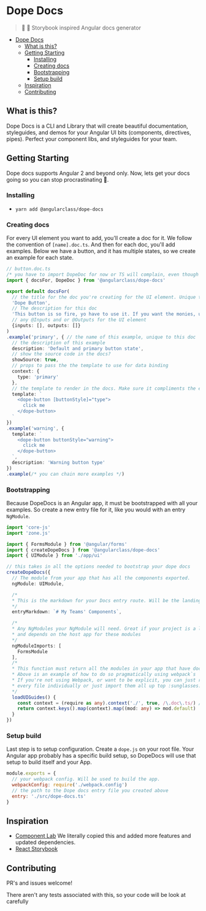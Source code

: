 # Dope Docs
> :lipstick: :green_book: Storybook inspired Angular docs generator

<!-- TOC -->

- [Dope Docs](#dope-docs)
  - [What is this?](#what-is-this)
  - [Getting Starting](#getting-starting)
    - [Installing](#installing)
    - [Creating docs](#creating-docs)
    - [Bootstrapping](#bootstrapping)
    - [Setup build](#setup-build)
  - [Inspiration](#inspiration)
  - [Contributing](#contributing)

<!-- /TOC -->

## What is this?
Dope Docs is a CLI and Library that will create beautiful documentation, styleguides, and demos for your Angular UI bits (components, directives, pipes). Perfect your component libs, and styleguides for your team.

## Getting Starting
Dope docs supports Angular 2 and beyond only. Now, lets get your docs going so you can stop procrastinating :100:.

### Installing

* `yarn add @angularclass/dope-docs`

### Creating docs
For every UI element you want to add, you'll create a doc for it. We follow the convention of `[name].doc.ts`. And then for each doc, you'll add examples. Below we have a button, and it has multiple states, so we create an example for each state.

```typescript
// button.doc.ts
/* you have to import DopeDoc for now or TS will complain, even though you won't use it. */
import { docsFor, DopeDoc } from '@angularclass/dope-docs'

export default docsFor(
  // the title for the doc you're creating for the UI element. Unique to the dope docs app
  'Dope Button', 
  // The description for this doc
  'This button is so fire, yo have to use it. If you want the monies, use this button',
  // any @Inputs and or @Outputs for the UI element
  {inputs: [], outputs: []}
)
.example('primary', { // the name of this example, unique to this doc
  // the description of this example
  description: 'Default and primary button state',
  // show the source code in the docs?
  showSource: true,
  // props to pass the the template to use for data binding
  context: {
    type: 'primary'
  },
  // the template to render in the docs. Make sure it compliments the example name and description. Don't mislead people! 
  template: `
    <dope-button [buttonStyle]="type">
      click me
    </dope-button>
  `
})
.example('warning', {
  template: `
    <dope-button buttonStyle="warning">
      click me
    </dope-button>
  `,
  description: 'Warning button type'
})
.example(/* you can chain more examples */)
```

### Bootstrapping
Because DopeDocs is an Angular app, it must be bootstrapped with all your examples. So create a new entry file for it, like you would with an entry `NgModule`.

```typescript
import 'core-js'
import 'zone.js'

import { FormsModule } from '@angular/forms'
import { createDopeDocs } from '@angularclass/dope-docs'
import { UIModule } from './app/ui'

// this takes in all the options needed to bootstrap your dope docs
createDopeDocs({
  // The module from your app that has all the components exported.
  ngModule: UIModule,

  /*
  * This is the markdown for your Docs entry route. Will be the landing page
  */
  entryMarkdown: `# My Teams' Components`,

  /*
  * Any NgModules your NgModule will need. Great if your project is a library
  * and depends on the host app for these modules
  */
  ngModuleImports: [
    FormsModule
  ],
  /*
  * This function must return all the modules in your app that have docs.
  * Above is an example of how to do so pragmatically using webpack`s `require.context`.
  * If you're not using Webpack, or want to be explicit, you can just require
  * every file individually or just import them all up top :sunglasses: and return them in an array here
  */
  loadUIGuides() {
    const context = (require as any).context('./', true, /\.doc\.ts/) // this works because all my examples have .doc.ts paths
    return context.keys().map(context).map((mod: any) => mod.default)
  }
})
```

### Setup build
Last step is to setup configuration. Create a `dope.js` on your root file. Your Angular app probably has a specific build setup, so DopeDocs will use that setup to build itself and your App.

```js
module.exports = {
  // your webpack config. Will be used to build the app.
  webpackConfig: require('./webpack.config')
  // the path to the Dope docs entry file you created above
  entry: './src/dope-docs.ts'
}
```


## Inspiration
* [Component Lab](https://github.com/synapse-wireless-labs/component-lab) We literally copied this and added more features and updated dependencies. 
* [React Storybook](https://github.com/storybooks/storybook)

## Contributing
PR's and issues welcome!

There aren't any tests associated with this, so your code will be look at carefully





